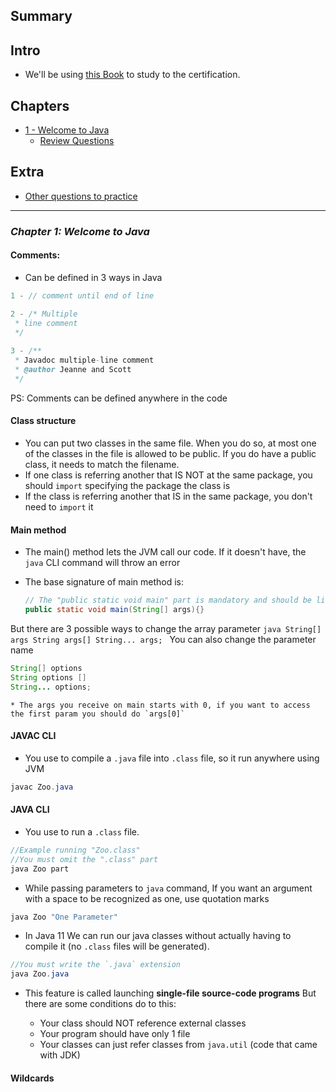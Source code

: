 ## Summary
Intro
---


- We'll be using [this Book](https://www.amazon.com/gp/product/B08DF4R2V9/ref=ppx_yo_dt_b_d_asin_title_o00?ie=UTF8&psc=1) to study to the certification.


Chapters
---

- <a href="#chapter1">1 - Welcome to Java</a>
	+ <a href="#questions-chapter1">Review Questions</a>

Extra
---

- <a href="#otherQuestions">Other questions to practice</a>

---
<a id="chapter1"/></a>
### _Chapter 1:  Welcome to Java_ 
#### Comments: 
* Can be defined in 3 ways in Java

```java
1 - // comment until end of line

2 - /* Multiple
 * line comment
 */
 
3 - /**
 * Javadoc multiple-line comment
 * @author Jeanne and Scott
 */
```
PS: Comments can be defined anywhere in the code

####  Class structure
* You can put two classes in the same file. When you do so, at most one of the classes in the file is allowed to be public. If you do have a public class, it needs to match the filename.
* If one class is referring another that IS NOT at the same package, you should `import` specifying the package the class is
* If the class is referring another that IS in the same package, you don't need to `import` it

####  Main method
* The main() method lets the JVM call our code. If it doesn't have, the `java` CLI command will throw an error
* The base signature of main method is:
	
	```java
	// The "public static void main" part is mandatory and should be like this to be considered a main method
	public static void main(String[] args){}
	```	
But there are 3 possible ways to change the array parameter
	```java
	String[] args
	String args[]
	String... args;
	```
You can also change the parameter name
```java
String[] options
String options []
String... options;
```
	* The args you receive on main starts with 0, if you want to access the first param you should do `args[0]`
	
#### JAVAC CLI 
* You use to compile a `.java` file into `.class` file, so it run anywhere using JVM
	
```java
javac Zoo.java
```

####  JAVA CLI
* You use to run a `.class` file. 
	
```java
//Example running "Zoo.class"
//You must omit the ".class" part
java Zoo part
```

* While passing parameters to `java` command, If you want an argument with a space to be recognized as one, use quotation marks

 ```java
java Zoo "One Parameter"
```
	
* In Java 11 We can run our java classes without actually having to compile it (no `.class` files will be generated).
```java
//You must write the `.java` extension
java Zoo.java
```

* This feature is called launching **single-file source-code programs**
But there are some conditions do to this:

	- Your class should NOT reference external classes
	- Your program should have only 1 file
	- Your classes can just refer classes from `java.util` (code that came with JDK)

#### Wildcards

